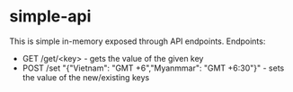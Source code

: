 # simple-api

This is simple in-memory exposed through API endpoints. Endpoints:

- GET /get/\<key\> - gets the value of the given key
- POST /set "{"Vietnam": "GMT +6","Myanmmar": "GMT +6:30"}" - sets the value of the new/existing keys
